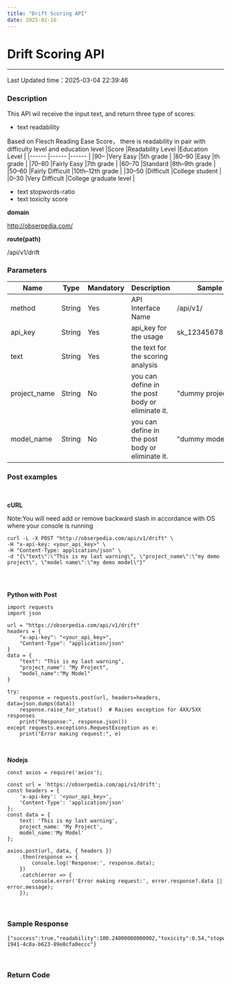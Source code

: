 ```yaml
---
title: "Drift Scoring API"
date: 2025-02-16
---
```

# Drift Scoring API
---
Last Updated time：2025-03-04 22:39:46

### Description
This API wil receive the input text, and return three type of scores:
- text readability 

Based on Flesch Reading Ease Score， there is readability in pair with difficulty level and education level
|Score |Readability Level |Education Level |
|------ |------ |------ |
|90–  |Very Easy |5th grade |
|80–90 |Easy |th grade |
|70–80 |Fairly Easy |7th grade |
|60–70 |Standard |8th–9th grade |
|50–60 |Fairly Difficult |10th–12th grade |
|30–50 |Difficult |College student |
|0–30 |Very Difficult  |College graduate level |
- text stopwords-ratio
- text toxicity score

**domain**

http://obserpedia.com/


**route(path)**

/api/v1/drift


### Parameters
|Name |Type |Mandatory |Description |Sample Value
|------ |------ |------ |------ |------ |
|method |String |Yes |API Interface Name |/api/v1/<method name> |
|api_key |String |Yes |api_key for the usage |sk_12345678987654321 |
|text |String |Yes |the text for the scoring analysis | |
|project_name |String |No |you can define in the post body or eliminate it. |"dummy project" | 
|model_name |String |No |you can define in the post body or eliminate it. |"dummy model" | 


### Post examples
</br>

**cURL**

Note:You will need add or remove backward slash in accordance with OS where your console is running
```
curl -L -X POST "http://obserpedia.com/api/v1/drift" \
-H "x-api-key: <your_api_key>" \
-H "Content-Type: application/json" \
-d "{\"text\":\"This is my last warning\", \"project_name\":\"my demo project\", \"model name\":\"my demo model\"}"


```
</br>

**Python with Post**
```
import requests
import json

url = "https://obserpedia.com/api/v1/drift"
headers = {
    "x-api-key": "<your_api_key>",
    "Content-Type": "application/json"
}
data = {
    "text": "This is my last warning",
    "project_name": "My Project",
    "model_name":"My Model"
}

try:
    response = requests.post(url, headers=headers, data=json.dumps(data))
    response.raise_for_status()  # Raises exception for 4XX/5XX responses
    print("Response:", response.json())
except requests.exceptions.RequestException as e:
    print("Error making request:", e)
```
</br>

**Nodejs**


```
const axios = require('axios');

const url = 'https://obserpedia.com/api/v1/drift';
const headers = {
    'x-api-key': '<your_api_key>',
    'Content-Type': 'application/json'
};
const data = {
    text: 'This is my last warning',
    project_name: 'My Project',
    model_name:'My Model'
};

axios.post(url, data, { headers })
    .then(response => {
        console.log('Response:', response.data);
    })
    .catch(error => {
        console.error('Error making request:', error.response?.data || error.message);
    });
```

</br>


### Sample Response
```
{"success":true,"readability":100.24000000000002,"toxicity":0.54,"stopwords_ratio":0.6,"request_id":"0e768af8-1941-4c8a-b623-89e8cfa0eccc"}
```

</br>

### Return Code

 






